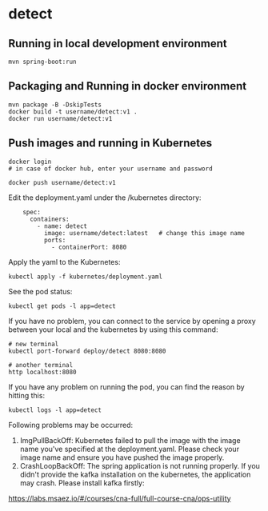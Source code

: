 # detect

## Running in local development environment

```
mvn spring-boot:run
```

## Packaging and Running in docker environment

```
mvn package -B -DskipTests
docker build -t username/detect:v1 .
docker run username/detect:v1
```

## Push images and running in Kubernetes

```
docker login 
# in case of docker hub, enter your username and password

docker push username/detect:v1
```

Edit the deployment.yaml under the /kubernetes directory:
```
    spec:
      containers:
        - name: detect
          image: username/detect:latest   # change this image name
          ports:
            - containerPort: 8080

```

Apply the yaml to the Kubernetes:
```
kubectl apply -f kubernetes/deployment.yaml
```

See the pod status:
```
kubectl get pods -l app=detect
```

If you have no problem, you can connect to the service by opening a proxy between your local and the kubernetes by using this command:
```
# new terminal
kubectl port-forward deploy/detect 8080:8080

# another terminal
http localhost:8080
```

If you have any problem on running the pod, you can find the reason by hitting this:
```
kubectl logs -l app=detect
```

Following problems may be occurred:

1. ImgPullBackOff:  Kubernetes failed to pull the image with the image name you've specified at the deployment.yaml. Please check your image name and ensure you have pushed the image properly.
1. CrashLoopBackOff: The spring application is not running properly. If you didn't provide the kafka installation on the kubernetes, the application may crash. Please install kafka firstly:

https://labs.msaez.io/#/courses/cna-full/full-course-cna/ops-utility

